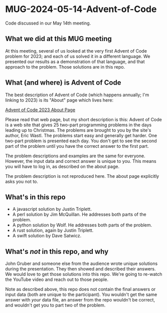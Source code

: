 # MUG-2024-05-14-Advent-of-Code
Code discussed in our May 14th meeting.

## What we did at this MUG meeting

At this meeting, several of us looked at the very first Advent of Code problem for 2023; and each of us solved it in a different language.  We presented our results as a demonstration of that language, and that approach to the problem.  Those solutions are in this repo.

## What (and where) is Advent of Code

The best description of Advent of Code (which happens annually; I'm linking to 2023) is its "About" page which lives here:

  [Advent of Code 2023 About Page](https://adventofcode.com/2023/about)

Please read that web page, but my short description is this: Advent of Code is a web site that gives 25 two-part programming problems in the days leading up to Christmas.  The problems are brought to you by the site's author, Eric Wastl.  The problems start easy and generally get harder.  One two-part problem is presented each day.  You don't get to see the second part of the problem until you have the correct answer to the first part.

The problem descriptions and examples are the same for everyone.  However, the input data and correct answer is unique to you.  This means you will have to log in, as described on the about page.

The problem description is not reproduced here.  The about page explicitly asks you not to.

## What's in this repo

* A javascript solution by Justin Triplett.
* A perl solution by Jim McQuillan.  He addresses both parts of the problem.
* A python solution by Wolf.  He addresses both parts of the problem.
* A rust solution, again by Justin Triplett.
* A swift solution by Dave Satwicz.

## What's _not_ in this repo, and why

John Gruber and someone else from the audience wrote unique solutions during the presentation.  They then showed and described their answers.  We would love to get those solutions into this repo.  We're going to re-watch the YouTube video and reach out to those people.

Note as described above, this repo does not contain the final answers or input data (both are unique to the participant).  You wouldn't get the same answer with _your_ data file, an answer from the repo wouldn't be correct, and wouldn't get you to part two of the problem.
